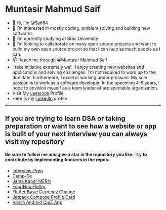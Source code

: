 # Muntasir Mahmud Saif

- 👋 Hi, I’m [@Saif64](https://github.com/Saif64)
- 👀 I’m interested in mostly coding, problem solving and building new softwares 
- 🌱 I’m currently studying at Brac University
- 💞️ I’m looking to collaborate on many open source projects and want to build my own open source project so that I can help as much people as I can.
- 📫 Reach me through [@Muntasir Mahmud Saif](https://www.facebook.com/muntasir.m.saif)
- I take initiative extremely well. I enjoy creating new websites and applications and solving challenges. I'm not required to work up to the due date. Furthermore, I excel at working under pressure. My sole passion is to work as a software developer. In the upcoming 4-5 years, I hope to envision myself as a team leader of are spectable organization.
- Visit My [Leetcode](https://leetcode.com/mmSaif_64) Profile
- Here is my [LinkedIn](https://www.linkedin.com/in/muntasir-mahmud-saif-9a0900233/) profile
---

## If you are trying to learn DSA or taking preparation or want to see how a website or app is built of your next interview you can always visit my repository 
#### Be sure to follow me and give a star in the repository you like. Try to contribute by implementing features in the repos.
* [Interview-Prep](https://github.com/Saif64/Interview-prep)
* [Camp-Go](https://github.com/Saif64/CampGo)
* [Jama Kapor MERN](https://github.com/Saif64/Jama-Kapor)
* [FoodHub Flutter](https://github.com/Saif64/flutter-FoodHub)
* [Flutter Basic Currency Change](https://github.com/Saif64/Flutter-vangiChai)
* [Jetpack Compose Profile Card](https://github.com/Saif64/-JetpackCompose-ProfileCard)
* [Vanila Android QuiZ App](https://github.com/Saif64/TriviaApp)


<!---
Saif64/Saif64 is a ✨ special ✨ repository because its `README.md` (this file) appears on your GitHub profile.
You can click the Preview link to take a look at your changes.
--->

